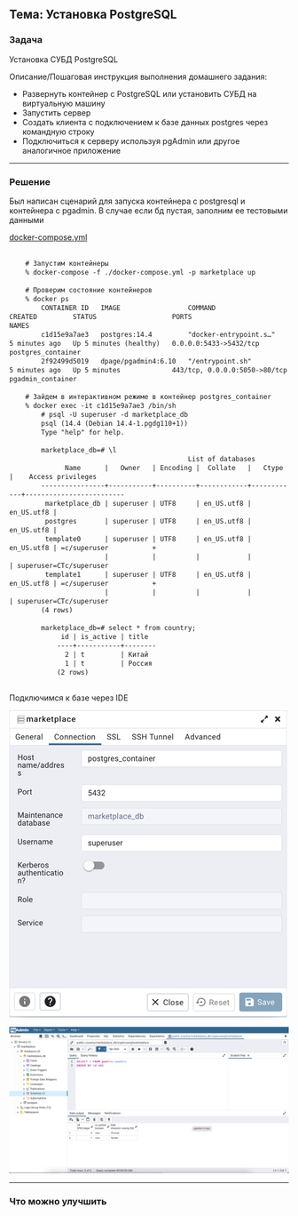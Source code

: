 ## Тема: Установка PostgreSQL

### Задача

Установка СУБД PostgreSQL

Описание/Пошаговая инструкция выполнения домашнего задания:
* Развернуть контейнер с PostgreSQL или установить СУБД на виртуальную машину
* Запустить сервер
* Создать клиента с подключением к базе данных postgres через командную строку
* Подключиться к серверу используя pgAdmin или другое аналогичное приложение

___
### Решение

Был написан сценарий для запуска контейнера с postgresql и контейнера с pgadmin.
В случае если бд пустая, заполним ее тестовыми данными

[docker-compose.yml](https://github.com/RoIVIan-V/otus_course_db_2022_05/blob/main/03/docker-compose.yml)


<pre>
  <code>
    # Запустим контейнеры
    % docker-compose -f ./docker-compose.yml -p marketplace up

    # Проверим состояние контейнеров
    % docker ps  
        CONTAINER ID   IMAGE                 COMMAND                  CREATED         STATUS                   PORTS                           NAMES
        c1d15e9a7ae3   postgres:14.4         "docker-entrypoint.s…"   5 minutes ago   Up 5 minutes (healthy)   0.0.0.0:5433->5432/tcp          postgres_container
        2f92499d5019   dpage/pgadmin4:6.10   "/entrypoint.sh"         5 minutes ago   Up 5 minutes             443/tcp, 0.0.0.0:5050->80/tcp   pgadmin_container

    # Зайдем в интерактивном режиме в контейнер postgres_container
    % docker exec -it c1d15e9a7ae3 /bin/sh  
        # psql -U superuser -d marketplace_db
        psql (14.4 (Debian 14.4-1.pgdg110+1))
        Type "help" for help.

        marketplace_db=# \l
                                             List of databases
              Name      |   Owner   | Encoding |  Collate   |   Ctype    |    Access privileges    
        ----------------+-----------+----------+------------+------------+-------------------------
         marketplace_db | superuser | UTF8     | en_US.utf8 | en_US.utf8 | 
         postgres       | superuser | UTF8     | en_US.utf8 | en_US.utf8 | 
         template0      | superuser | UTF8     | en_US.utf8 | en_US.utf8 | =c/superuser           +
                        |           |          |            |            | superuser=CTc/superuser
         template1      | superuser | UTF8     | en_US.utf8 | en_US.utf8 | =c/superuser           +
                        |           |          |            |            | superuser=CTc/superuser
        (4 rows)

        marketplace_db=# select * from country;
             id | is_active | title  
            ----+-----------+--------
              2 | t         | Китай
              1 | t         | Россия
            (2 rows)
  </code>
</pre>

Подключимся к базе через IDE

![Настройка подключения!](img/settings.png "Настройка подключения")

![Таблица Country](img/country_table.png "Талица Country")
___
### Что можно улучшить

